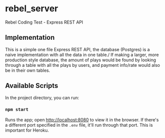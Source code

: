# rebel_server
Rebel Coding Test - Express REST API

## Implementation

This is a simple one file Express REST API, the database (Postgres) is a naive implementation with all the data in one table./
If making a larger, more production style database, the amount of plays would be found by looking through a table with all the plays by users, and payment info/rate would also be in their own tables.

## Available Scripts

In the project directory, you can run:

### `npm start`

Runs the app; open [http://localhost:8080](http://localhost:8080) to view it in the browser. If there's a different port specified in the `.env` file, it'll run through that port. This is important for Heroku.
